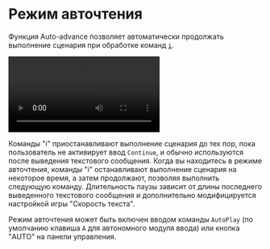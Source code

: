 # Режим авточтения

Функция Auto-advance позволяет автоматически продолжать выполнение сценария при обработке команд [`i`](/ru/api/#i).

![](https://i.gyazo.com/e6f58f861fa18bd62591db9794e7641b.mp4)

Команды "i" приостанавливают выполнение сценария до тех пор, пока пользователь не активирует ввод `Continue`, и обычно используются после выведения текстового сообщения. Когда вы находитесь в режиме авточтения, команды "i" останавливают выполнение сценария на некоторое время, а затем продолжают, позволяя выполнить следующую команду. Длительность паузы зависит от длины последнего выведенного текстового сообщения и дополнительно модифицируется настройкой игры "Скорость текста".

Режим авточтения может быть включен вводом команды `AutoPlay` (по умолчанию клавиша `A` для автономного модуля ввода) или кнопка "AUTO" на панели управления.
